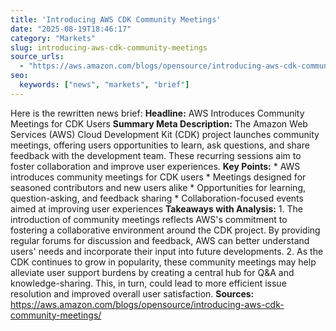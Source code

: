 ```yaml
---
title: 'Introducing AWS CDK Community Meetings'
date: "2025-08-19T18:46:17"
category: "Markets"
slug: introducing-aws-cdk-community-meetings
source_urls:
  - "https://aws.amazon.com/blogs/opensource/introducing-aws-cdk-community-meetings/"
seo:
  keywords: ["news", "markets", "brief"]
---
```

Here is the rewritten news brief:  **Headline:** AWS Introduces Community Meetings for CDK Users  **Summary Meta Description:** The Amazon Web Services (AWS) Cloud Development Kit (CDK) project launches community meetings, offering users opportunities to learn, ask questions, and share feedback with the development team. These recurring sessions aim to foster collaboration and improve user experiences.  **Key Points:**  * AWS introduces community meetings for CDK users * Meetings designed for seasoned contributors and new users alike * Opportunities for learning, question-asking, and feedback sharing * Collaboration-focused events aimed at improving user experiences  **Takeaways with Analysis:**  1. The introduction of community meetings reflects AWS's commitment to fostering a collaborative environment around the CDK project. By providing regular forums for discussion and feedback, AWS can better understand users' needs and incorporate their input into future developments. 2. As the CDK continues to grow in popularity, these community meetings may help alleviate user support burdens by creating a central hub for Q&A and knowledge-sharing. This, in turn, could lead to more efficient issue resolution and improved overall user satisfaction.  **Sources:**  https://aws.amazon.com/blogs/opensource/introducing-aws-cdk-community-meetings/ 
